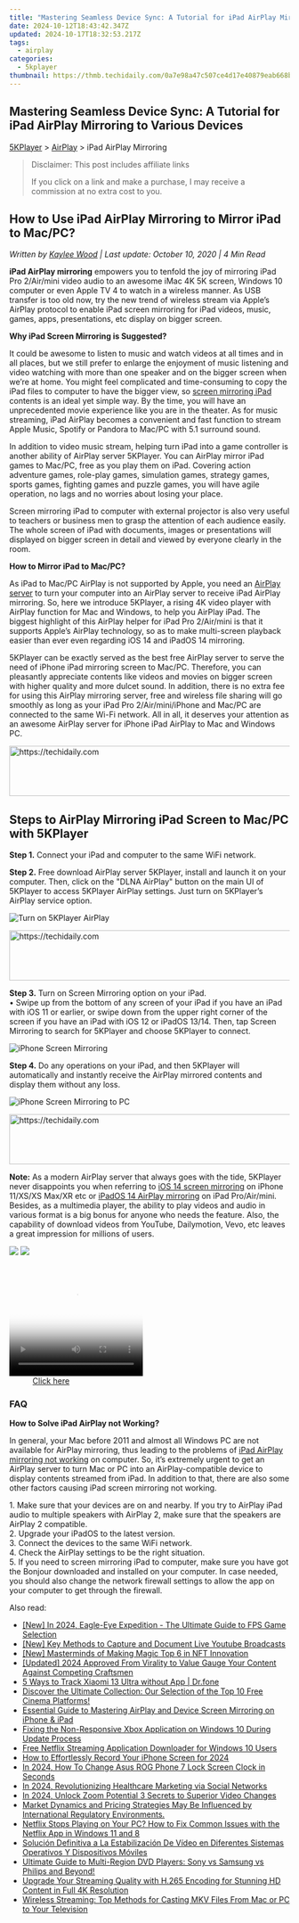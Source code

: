 ```yaml
---
title: "Mastering Seamless Device Sync: A Tutorial for iPad AirPlay Mirroring to Various Devices"
date: 2024-10-12T18:43:42.347Z
updated: 2024-10-17T18:32:53.217Z
tags:
  - airplay
categories:
  - 5kplayer
thumbnail: https://thmb.techidaily.com/0a7e98a47c507ce4d17e40879eab668bc44ad83b05fd8fefcba56a2f27460108.jpg
---
```


## Mastering Seamless Device Sync: A Tutorial for iPad AirPlay Mirroring to Various Devices

[5KPlayer](https://tools.techidaily.com/5kplayer/products/) \> [AirPlay](https://tools.techidaily.com/5kplayer/airplay/) \> iPad AirPlay Mirroring

>  Disclaimer: This post includes affiliate links
>
>  If you click on a link and make a purchase, I may receive a commission at no extra cost to you.
>

## How to Use iPad AirPlay Mirroring to Mirror iPad to Mac/PC?

 _Written by [Kaylee Wood](https://www.quora.com/profile/Amanda-Hu-21) | Last update: October 10, 2020 | 4 Min Read_

**iPad AirPlay mirroring** empowers you to tenfold the joy of mirroring iPad Pro 2/Air/mini video audio to an awesome iMac 4K 5K screen, Windows 10 computer or even Apple TV 4 to watch in a wireless manner. As USB transfer is too old now, try the new trend of wireless stream via Apple’s AirPlay protocol to enable iPad screen mirroring for iPad videos, music, games, apps, presentations, etc display on bigger screen.

**Why iPad Screen Mirroring is Suggested?**

It could be awesome to listen to music and watch videos at all times and in all places, but we still prefer to enlarge the enjoyment of music listening and video watching with more than one speaker and on the bigger screen when we’re at home. You might feel complicated and time-consuming to copy the iPad files to computer to have the bigger view, so [screen mirroring iPad](https://tools.techidaily.com/5kplayer/airplay/) contents is an ideal yet simple way. By the time, you will have an unprecedented movie experience like you are in the theater. As for music streaming, iPad AirPlay becomes a convenient and fast function to stream Apple Music, Spotify or Pandora to Mac/PC with 5.1 surround sound.

In addition to video music stream, helping turn iPad into a game controller is another ability of AirPlay server 5KPlayer. You can AirPlay mirror iPad games to Mac/PC, free as you play them on iPad. Covering action adventure games, role-play games, simulation games, strategy games, sports games, fighting games and puzzle games, you will have agile operation, no lags and no worries about losing your place.

Screen mirroring iPad to computer with external projector is also very useful to teachers or business men to grasp the attention of each audience easily. The whole screen of iPad with documents, images or presentations will displayed on bigger screen in detail and viewed by everyone clearly in the room.

**How to Mirror iPad to Mac/PC?**

As iPad to Mac/PC AirPlay is not supported by Apple, you need an [AirPlay server](https://tools.techidaily.com/5kplayer/airplay/) to turn your computer into an AirPlay server to receive iPad AirPlay mirroring. So, here we introduce 5KPlayer, a rising 4K video player with AirPlay function for Mac and Windows, to help you AirPlay iPad. The biggest highlight of this AirPlay helper for iPad Pro 2/Air/mini is that it supports Apple’s AirPlay technology, so as to make multi-screen playback easier than ever even regarding iOS 14 and iPadOS 14 mirroring.

5KPlayer can be exactly served as the best free AirPlay server to serve the need of iPhone iPad mirroring screen to Mac/PC. Therefore, you can pleasantly appreciate contents like videos and movies on bigger screen with higher quality and more dulcet sound. In addition, there is no extra fee for using this AirPlay mirroring server, free and wireless file sharing will go smoothly as long as your iPad Pro 2/Air/mini/iPhone and Mac/PC are connected to the same Wi-Fi network. All in all, it deserves your attention as an awesome AirPlay server for iPhone iPad AirPlay to Mac and Windows PC.

<!-- affiliate ads begin -->
<a href="https://appsumo.8odi.net/c/5597632/1062447/7443" target="_top" id="1062447">
  <img src="//a.impactradius-go.com/display-ad/7443-1062447" border="0" alt="https://techidaily.com" width="600" height="90"/>
</a>
<img height="0" width="0" src="https://appsumo.8odi.net/i/5597632/1062447/7443" style="position:absolute;visibility:hidden;" border="0" />
<!-- affiliate ads end -->

## Steps to AirPlay Mirroring iPad Screen to Mac/PC with 5KPlayer

**Step 1.** Connect your iPad and computer to the same WiFi network.

**Step 2.** Free download AirPlay server 5KPlayer, install and launch it on your computer. Then, click on the "DLNA AirPlay" button on the main UI of 5KPlayer to access 5KPlayer AirPlay settings. Just turn on 5KPlayer’s AirPlay service option.

![Turn on 5KPlayer AirPlay](https://www.5kplayer.com/airplay/img/turn-on-airplay-5kplayer.jpg) 

<!-- affiliate ads begin -->
<a href="https://appsumo.8odi.net/c/5597632/2144298/7443" target="_top" id="2144298">
  <img src="//a.impactradius-go.com/display-ad/7443-2144298" border="0" alt="https://techidaily.com" width="728" height="90"/>
</a>
<img height="0" width="0" src="https://appsumo.8odi.net/i/5597632/2144298/7443" style="position:absolute;visibility:hidden;" border="0" />
<!-- affiliate ads end -->

**Step 3.** Turn on Screen Mirroring option on your iPad.  
 • Swipe up from the bottom of any screen of your iPad if you have an iPad with iOS 11 or earlier, or swipe down from the upper right corner of the screen if you have an iPad with iOS 12 or iPadOS 13/14\. Then, tap Screen Mirroring to search for 5KPlayer and choose 5KPlayer to connect.

![iPhone Screen Mirroring](https://www.5kplayer.com/airplay/img/iphone-screen-mirroring.jpg) 

**Step 4.** Do any operations on your iPad, and then 5KPlayer will automatically and instantly receive the AirPlay mirrored contents and display them without any loss.

![iPhone Screen Mirroring to PC](https://www.5kplayer.com/airplay/img/mirror-iphone-to-windows.jpg) 

<!-- affiliate ads begin -->
<a href="https://unicoeye.pxf.io/c/5597632/2134241/18498" target="_top" id="2134241">
  <img src="//a.impactradius-go.com/display-ad/18498-2134241" border="0" alt="https://techidaily.com" width="728" height="90"/>
</a>
<img height="0" width="0" src="https://unicoeye.pxf.io/i/5597632/2134241/18498" style="position:absolute;visibility:hidden;" border="0" />
<!-- affiliate ads end -->

**Note:** As a modern AirPlay server that always goes with the tide, 5KPlayer never disappoints you when referring to [iOS 14 screen mirroring](https://tools.techidaily.com/5kplayer/airplay/) on iPhone 11/XS/XS Max/XR etc or [iPadOS 14 AirPlay mirroring](https://tools.techidaily.com/5kplayer/airplay/) on iPad Pro/Air/mini. Besides, as a multimedia player, the ability to play videos and audio in various format is a big bonus for anyone who needs the feature. Also, the capability of download videos from YouTube, Dailymotion, Vevo, etc leaves a great impression for millions of users.

[![](https://www.5kplayer.com/airplay/../button/freedownbackmac.png)](https://tools.techidaily.com/5kplayer/products/) [![](https://www.5kplayer.com/airplay/../button/freedownwhitewin.png)](https://tools.techidaily.com/5kplayer/products/) 

<!-- affiliate ads begin -->
<span id="1304647">
					<video width="240" height="200" style="cursor:pointer"
           poster="//a.impactradius-go.com/display-clicktoplayimage/1304647.png"
           onclick="if(!this.playClicked){this.play();this.setAttribute('controls',true);this.playClicked=true;}">
	   <source src="//a.impactradius-go.com/display-ad/15852-1304647">
	   <img src="//a.impactradius-go.com/display-clicktoplayimage/1304647.png" style="border: none; height: 100%; width: 100%; object-fit: contain">
	</video>
	<div style="width:150px;text-align:center"><a href="javascript:window.open(decodeURIComponent('https%3A%2F%2Fthefitville.pxf.io%2Fc%2F5597632%2F1304647%2F15852'), '_blank');void(0);">Click here</a></div>
</span>
<img height="0" width="0" src="https://imp.pxf.io/i/5597632/1304647/15852" style="position:absolute;visibility:hidden;" border="0" />
<!-- affiliate ads end -->

### FAQ

**How to Solve iPad AirPlay not Working?**

In general, your Mac before 2011 and almost all Windows PC are not available for AirPlay mirroring, thus leading to the problems of [iPad AirPlay mirroring not working](https://tools.techidaily.com/5kplayer/airplay/) on computer. So, it’s extremely urgent to get an AirPlay server to turn Mac or PC into an AirPlay-compatible device to display contents streamed from iPad. In addition to that, there are also some other factors causing iPad screen mirroring not working.

1\. Make sure that your devices are on and nearby. If you try to AirPlay iPad audio to multiple speakers with AirPlay 2, make sure that the speakers are AirPlay 2 compatible.  
 2\. Upgrade your iPadOS to the latest version.  
 3\. Connect the devices to the same WiFi network.  
 4\. Check the AirPlay settings to be the right situation.  
 5\. If you need to screen mirroring iPad to computer, make sure you have got the Bonjour downloaded and installed on your computer. In case needed, you should also change the network firewall settings to allow the app on your computer to get through the firewall.

<ins class="adsbygoogle"
     style="display:block"
     data-ad-format="autorelaxed"
     data-ad-client="ca-pub-7571918770474297"
     data-ad-slot="1223367746"></ins>

<ins class="adsbygoogle"
     style="display:block"
     data-ad-client="ca-pub-7571918770474297"
     data-ad-slot="8358498916"
     data-ad-format="auto"
     data-full-width-responsive="true"></ins>

<span class="atpl-alsoreadstyle">Also read:</span>
<div><ul>
<li><a href="https://remote-screen-capture.techidaily.com/new-in-2024-eagle-eye-expedition-the-ultimate-guide-to-fps-game-selection/"><u>[New] In 2024, Eagle-Eye Expedition - The Ultimate Guide to FPS Game Selection</u></a></li>
<li><a href="https://desktop-recording.techidaily.com/new-key-methods-to-capture-and-document-live-youtube-broadcasts/"><u>[New] Key Methods to Capture and Document Live Youtube Broadcasts</u></a></li>
<li><a href="https://vp-tips.techidaily.com/new-masterminds-of-making-magic-top-6-in-nft-innovation/"><u>[New] Masterminds of Making Magic Top 6 in NFT Innovation</u></a></li>
<li><a href="https://youtube-data.techidaily.com/ed-2024-approved-from-virality-to-value-gauge-your-content-against-competing-craftsmen/"><u>[Updated] 2024 Approved From Virality to Value Gauge Your Content Against Competing Craftsmen</u></a></li>
<li><a href="https://android-location-track.techidaily.com/5-ways-to-track-xiaomi-13-ultra-without-app-drfone-by-drfone-virtual-android/"><u>5 Ways to Track Xiaomi 13 Ultra without App | Dr.fone</u></a></li>
<li><a href="https://media-tips.techidaily.com/discover-the-ultimate-collection-our-selection-of-the-top-10-free-cinema-platforms/"><u>Discover the Ultimate Collection: Our Selection of the Top 10 Free Cinema Platforms!</u></a></li>
<li><a href="https://media-tips.techidaily.com/essential-guide-to-mastering-airplay-and-device-screen-mirroring-on-iphone-and-ipad/"><u>Essential Guide to Mastering AirPlay and Device Screen Mirroring on iPhone & iPad</u></a></li>
<li><a href="https://media-tips.techidaily.com/fixing-the-non-responsive-xbox-application-on-windows-10-during-update-process/"><u>Fixing the Non-Responsive Xbox Application on Windows 10 During Update Process</u></a></li>
<li><a href="https://media-tips.techidaily.com/free-netflix-streaming-application-downloader-for-windows-10-users/"><u>Free Netflix Streaming Application Downloader for Windows 10 Users</u></a></li>
<li><a href="https://digital-screen-recording.techidaily.com/how-to-effortlessly-record-your-iphone-screen-for-2024/"><u>How to Effortlessly Record Your iPhone Screen for 2024</u></a></li>
<li><a href="https://android-unlock.techidaily.com/in-2024-how-to-change-asus-rog-phone-7-lock-screen-clock-in-seconds-by-drfone-android/"><u>In 2024, How To Change Asus ROG Phone 7 Lock Screen Clock in Seconds</u></a></li>
<li><a href="https://extra-guidance.techidaily.com/in-2024-revolutionizing-healthcare-marketing-via-social-networks/"><u>In 2024, Revolutionizing Healthcare Marketing via Social Networks</u></a></li>
<li><a href="https://some-guidance.techidaily.com/in-2024-unlock-zoom-potential-3-secrets-to-superior-video-changes/"><u>In 2024, Unlock Zoom Potential 3 Secrets to Superior Video Changes</u></a></li>
<li><a href="https://media-tips.techidaily.com/market-dynamics-and-pricing-strategies-may-be-influenced-by-international-regulatory-environments/"><u>Market Dynamics and Pricing Strategies May Be Influenced by International Regulatory Environments.</u></a></li>
<li><a href="https://media-tips.techidaily.com/netflix-stops-playing-on-your-pc-how-to-fix-common-issues-with-the-netflix-app-in-windows-11-and-8/"><u>Netflix Stops Playing on Your PC? How to Fix Common Issues with the Netflix App in Windows 11 and 8</u></a></li>
<li><a href="https://vp-tips.techidaily.com/solucion-definitiva-a-la-estabilizacion-de-video-en-diferentes-sistemas-operativos-y-dispositivos-moviles/"><u>Solución Definitiva a La Estabilización De Vídeo en Diferentes Sistemas Operativos Y Dispositivos Móviles</u></a></li>
<li><a href="https://media-tips.techidaily.com/ultimate-guide-to-multi-region-dvd-players-sony-vs-samsung-vs-philips-and-beyond/"><u>Ultimate Guide to Multi-Region DVD Players: Sony vs Samsung vs Philips and Beyond!</u></a></li>
<li><a href="https://media-tips.techidaily.com/upgrade-your-streaming-quality-with-h265-encoding-for-stunning-hd-content-in-full-4k-resolution/"><u>Upgrade Your Streaming Quality with H.265 Encoding for Stunning HD Content in Full 4K Resolution</u></a></li>
<li><a href="https://media-tips.techidaily.com/wireless-streaming-top-methods-for-casting-mkv-files-from-mac-or-pc-to-your-television/"><u>Wireless Streaming: Top Methods for Casting MKV Files From Mac or PC to Your Television</u></a></li>
</ul></div>

